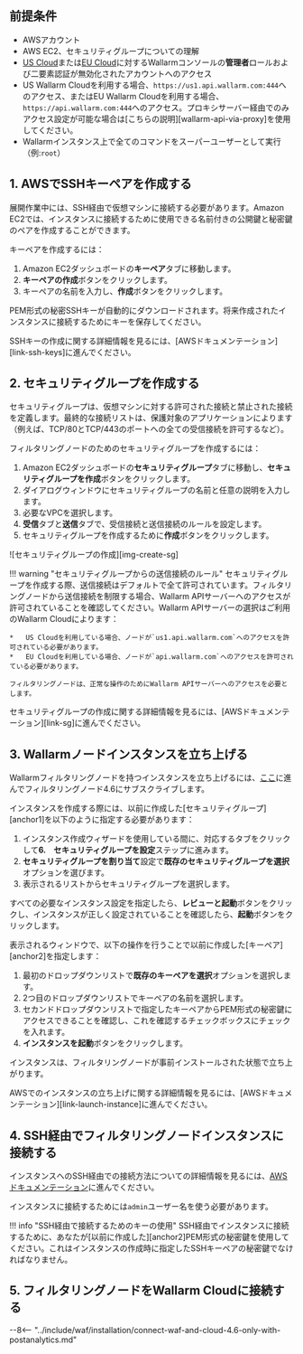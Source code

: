 ## 前提条件

* AWSアカウント
* AWS EC2、セキュリティグループについての理解
* [US Cloud](https://us1.my.wallarm.com/)または[EU Cloud](https://my.wallarm.com/)に対するWallarmコンソールの**管理者**ロールおよび二要素認証が無効化されたアカウントへのアクセス
* US Wallarm Cloudを利用する場合、`https://us1.api.wallarm.com:444`へのアクセス、またはEU Wallarm Cloudを利用する場合、`https://api.wallarm.com:444`へのアクセス。プロキシサーバー経由でのみアクセス設定が可能な場合は[こちらの説明][wallarm-api-via-proxy]を使用してください。
* Wallarmインスタンス上で全てのコマンドをスーパーユーザーとして実行（例:`root`）

## 1. AWSでSSHキーペアを作成する

展開作業中には、SSH経由で仮想マシンに接続する必要があります。Amazon EC2では、インスタンスに接続するために使用できる名前付きの公開鍵と秘密鍵のペアを作成することができます。

キーペアを作成するには：

1. Amazon EC2ダッシュボードの**キーペア**タブに移動します。
2. **キーペアの作成**ボタンをクリックします。
3. キーペアの名前を入力し、**作成**ボタンをクリックします。

PEM形式の秘密SSHキーが自動的にダウンロードされます。将来作成されたインスタンスに接続するためにキーを保存してください。

SSHキーの作成に関する詳細情報を見るには、[AWSドキュメンテーション][link-ssh-keys]に進んでください。

## 2. セキュリティグループを作成する

セキュリティグループは、仮想マシンに対する許可された接続と禁止された接続を定義します。最終的な接続リストは、保護対象のアプリケーションによります（例えば、TCP/80とTCP/443のポートへの全ての受信接続を許可するなど）。

フィルタリングノードのためのセキュリティグループを作成するには：

1. Amazon EC2ダッシュボードの**セキュリティグループ**タブに移動し、**セキュリティグループを作成**ボタンをクリックします。
2. ダイアログウィンドウにセキュリティグループの名前と任意の説明を入力します。
3. 必要なVPCを選択します。
4. **受信**タブと**送信**タブで、受信接続と送信接続のルールを設定します。
5. セキュリティグループを作成するために**作成**ボタンをクリックします。

![セキュリティグループの作成][img-create-sg]

!!! warning "セキュリティグループからの送信接続のルール"
    セキュリティグループを作成する際、送信接続はデフォルトで全て許可されています。フィルタリングノードから送信接続を制限する場合、Wallarm APIサーバーへのアクセスが許可されていることを確認してください。Wallarm APIサーバーの選択はご利用のWallarm Cloudによります：

    *   US Cloudを利用している場合、ノードが`us1.api.wallarm.com`へのアクセスを許可されている必要があります。
    *   EU Cloudを利用している場合、ノードが`api.wallarm.com`へのアクセスを許可されている必要があります。
    
    フィルタリングノードは、正常な操作のためにWallarm APIサーバーへのアクセスを必要とします。

セキュリティグループの作成に関する詳細情報を見るには、[AWSドキュメンテーション][link-sg]に進んでください。

## 3. Wallarmノードインスタンスを立ち上げる

Wallarmフィルタリングノードを持つインスタンスを立ち上げるには、[ここ](https://aws.amazon.com/marketplace/pp/B073VRFXSD)に進んでフィルタリングノード4.6にサブスクライブします。

インスタンスを作成する際には、以前に作成した[セキュリティグループ][anchor1]を以下のように指定する必要があります：

1. インスタンス作成ウィザードを使用している間に、対応するタブをクリックして**6.　セキュリティグループを設定**ステップに進みます。
2. **セキュリティグループを割り当て**設定で**既存のセキュリティグループを選択**オプションを選びます。
3. 表示されるリストからセキュリティグループを選択します。

すべての必要なインスタンス設定を指定したら、**レビューと起動**ボタンをクリックし、インスタンスが正しく設定されていることを確認したら、**起動**ボタンをクリックします。

表示されるウィンドウで、以下の操作を行うことで以前に作成した[キーペア][anchor2]を指定します：

1. 最初のドロップダウンリストで**既存のキーペアを選択**オプションを選択します。
2. 2つ目のドロップダウンリストでキーペアの名前を選択します。
3. セカンドドロップダウンリストで指定したキーペアからPEM形式の秘密鍵にアクセスできることを確認し、これを確認するチェックボックスにチェックを入れます。
4. **インスタンスを起動**ボタンをクリックします。

インスタンスは、フィルタリングノードが事前インストールされた状態で立ち上がります。

AWSでのインスタンスの立ち上げに関する詳細情報を見るには、[AWSドキュメンテーション][link-launch-instance]に進んでください。

## 4. SSH経由でフィルタリングノードインスタンスに接続する

インスタンスへのSSH経由での接続方法についての詳細情報を見るには、[AWSドキュメンテーション](https://docs.aws.amazon.com/AWSEC2/latest/UserGuide/AccessingInstances.html)に進んでください。

インスタンスに接続するためには`admin`ユーザー名を使う必要があります。

!!! info "SSH経由で接続するためのキーの使用"
    SSH経由でインスタンスに接続するために、あなたが[以前に作成した][anchor2]PEM形式の秘密鍵を使用してください。これはインスタンスの作成時に指定したSSHキーペアの秘密鍵でなければなりません。

## 5. フィルタリングノードをWallarm Cloudに接続する

--8<-- "../include/waf/installation/connect-waf-and-cloud-4.6-only-with-postanalytics.md"